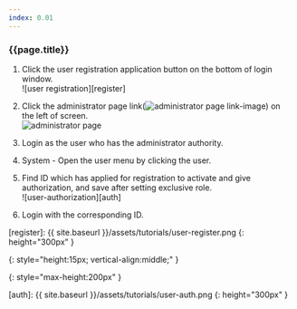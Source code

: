 ```yaml
---
index: 0.01
---
```

### {{page.title}}

1. Click the user registration application button on the bottom of login window.  
![user registration][register]

1. Click the administrator page link(![administrator page link-image][admin-page-link]) on the left of screen.  
![administrator page][go-to-admin-page]

1. Login as the user who has the administrator authority.

1. System - Open the user menu by clicking the user.

1. Find ID which has applied for registration to activate and give authorization, and save after setting exclusive role.  
![user-authorization][auth]

1. Login with the corresponding ID.

[register]: {{ site.baseurl }}/assets/tutorials/user-register.png
{: height="300px" }

[admin-page-link]: {{site.baseurl}}/assets/tutorials/go-to-admin-page.png
{: style="height:15px; vertical-align:middle;" }

[go-to-admin-page]: {{site.baseurl}}/assets/tutorials/scene-import-01.png
{: style="max-height:200px" }

[auth]: {{ site.baseurl }}/assets/tutorials/user-auth.png
{: height="300px" }
